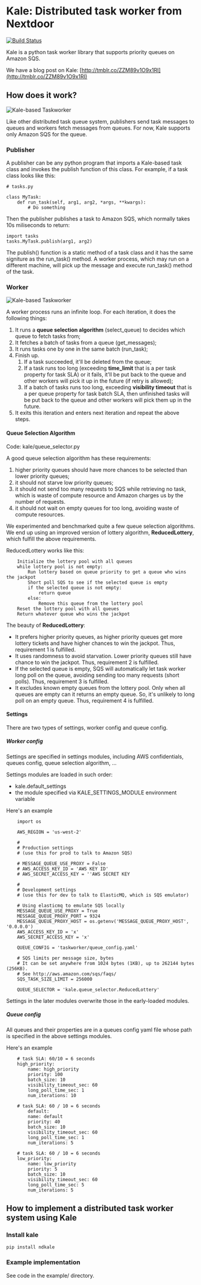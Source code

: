 # Kale: Distributed task worker from Nextdoor

[![Build Status](https://magnum.travis-ci.com/wenbinf/ndkale.svg?token=sBmTJMZyCyYcBraLSEnG&branch=master)](https://magnum.travis-ci.com/wenbinf/ndkale)

Kale is a python task worker library that supports priority queues on Amazon SQS.

We have a blog post on Kale: [http://tmblr.co/ZZM89v1O9x1RI](http://tmblr.co/ZZM89v1O9x1RI)

## How does it work?

![Kale-based Taskworker](https://s3.amazonaws.com/files.corp.nextdoor.com/github_photos/Task+Consumption.png)

Like other distributed task queue system, publishers send task messages to queues and workers fetch messages from queues. For now, Kale supports only Amazon SQS for the queue.

### Publisher

A publisher can be any python program that imports a Kale-based task class and invokes the publish function of this class. For example, if a task class looks like this:

    # tasks.py
    
    class MyTask:
        def run_task(self, arg1, arg2, *args, **kwargs):
            # Do something
            

Then the publisher publishes a task to Amazon SQS, which normally takes 10s miliseconds to return:

    import tasks
    tasks.MyTask.publish(arg1, arg2)
   
The publish() function is a static method of a task class and it has the same signiture as the run\_task() method. A worker process, which may run on a different machine, will pick up the message and execute run\_task() method of the task.

### Worker

![Kale-based Taskworker](https://s3.amazonaws.com/files.corp.nextdoor.com/github_photos/Task+Consumption+Lifetime.png)

A worker process runs an infinite loop. For each iteration, it does the following things:

1. It runs a **queue selection algorithm** (select_queue) to decides which queue to fetch tasks from;
2. It fetches a batch of tasks from a queue (get_messages);
3. It runs tasks one by one in the same batch (run_task);
4. Finish up.
    1. If a task succeeded, it'll be deleted from the queue;
    2. If a task runs too long (exceeding **time_limit** that is a per task property for task SLA) or it fails,
      it'll be put back to the queue and other workers will pick it up in the future (if retry is allowed);
    3. If a batch of tasks runs too long, exceeding **visibility timeout** that is a per queue property for task
      batch SLA, then unfinished tasks will be put back to the queue and other workers will pick them up in the
      future.
5. It exits this iteration and enters next iteration and repeat the above steps.

#### Queue Selection Algorithm

Code: kale/queue_selector.py

A good queue selection algorithm has these requirements:

1. higher priority queues should have more chances to be selected than lower priority queues;
2. it should not starve low priority queues;
3. it should not send too many requests to SQS while retrieving no task, which is waste of
   compute resource and Amazon charges us by the number of requests.
4. it should not wait on empty queues for too long, avoiding waste of compute resources.

We experimented and benchmarked quite a few queue selection algorithms. We end up using an
improved version of lottery algorithm, **ReducedLottery**, which fulfill the above requirements.

ReducedLottery works like this:

        Initialize the lottery pool with all queues
        while lottery pool is not empty:
            Run lottery based on queue priority to get a queue who wins the jackpot
            Short poll SQS to see if the selected queue is empty
            if the selected queue is not empty:
                return queue
            else:
                Remove this queue from the lottery pool
        Reset the lottery pool with all queues
        Return whatever queue who wins the jackpot

The beauty of **ReducedLottery**:

* It prefers higher priority queues, as higher priority queues get more lottery tickets and have
  higher chances to win the jackpot. Thus, requirement 1 is fulfilled.
* It uses randomness to avoid starvation. Lower priority queues still have chance to win the jackpot.
  Thus, requirement 2 is fulfilled.
* If the selected queue is empty, SQS will automatically let task worker long poll on the queue,
  avoiding sending too many requests (short polls). Thus, requirement 3 is fulfilled.
* It excludes known empty queues from the lottery pool. Only when all queues are empty can it returns
  an empty queue. So, it's unlikely to long poll on an empty queue. Thus, requirement 4 is fulfilled.

#### Settings

There are two types of settings, worker config and queue config.

##### Worker config

Settings are specified in settings modules, including AWS confidentials, queues config, queue selection
algorithm, ...

Settings modules are loaded in such order:

* kale.default_settings
* the module specified via KALE\_SETTINGS\_MODULE environment variable

Here's an example

        import os

        AWS_REGION = 'us-west-2'

        #
        # Production settings
        # (use this for prod to talk to Amazon SQS)

        # MESSAGE_QUEUE_USE_PROXY = False
        # AWS_ACCESS_KEY_ID = 'AWS KEY ID'
        # AWS_SECRET_ACCESS_KEY = ''AWS SECRET KEY

        #
        # Development settings
        # (use this for dev to talk to ElasticMQ, which is SQS emulator)

        # Using elasticmq to emulate SQS locally
        MESSAGE_QUEUE_USE_PROXY = True
        MESSAGE_QUEUE_PROXY_PORT = 9324
        MESSAGE_QUEUE_PROXY_HOST = os.getenv('MESSAGE_QUEUE_PROXY_HOST', '0.0.0.0')
        AWS_ACCESS_KEY_ID = 'x'
        AWS_SECRET_ACCESS_KEY = 'x'

        QUEUE_CONFIG = 'taskworker/queue_config.yaml'

        # SQS limits per message size, bytes
        # It can be set anywhere from 1024 bytes (1KB), up to 262144 bytes (256KB).
        # See http://aws.amazon.com/sqs/faqs/
        SQS_TASK_SIZE_LIMIT = 256000

        QUEUE_SELECTOR = 'kale.queue_selector.ReducedLottery'


Settings in the later modules overwrite those in the early-loaded modules.

##### Queue config

All queues and their properties are in a queues config yaml file whose path is specified in the above
settings modules.

Here's an example

        # task SLA: 60/10 = 6 seconds
        high_priority:
            name: high_priority
            priority: 100
            batch_size: 10
            visibility_timeout_sec: 60
            long_poll_time_sec: 1
            num_iterations: 10

        # task SLA: 60 / 10 = 6 seconds
            default:
            name: default
            priority: 40
            batch_size: 10
            visibility_timeout_sec: 60
            long_poll_time_sec: 1
            num_iterations: 5

        # task SLA: 60 / 10 = 6 seconds
        low_priority:
            name: low_priority
            priority: 5
            batch_size: 10
            visibility_timeout_sec: 60
            long_poll_time_sec: 5
            num_iterations: 5

## How to implement a distributed task worker system using Kale

### Install kale

    pip install ndkale

### Example implementation

See code in the example/ directory.

